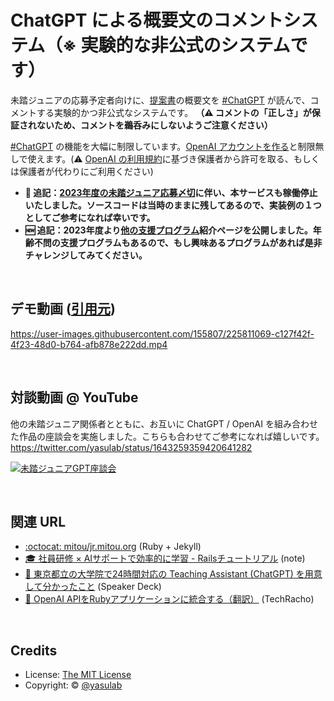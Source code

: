 # ChatGPT による概要文のコメントシステム（※ 実験的な非公式のシステムです）

未踏ジュニアの応募予定者向けに、[提案書](https://jr.mitou.org/download)の概要文を [#ChatGPT](https://twitter.com/hashtag/ChatGPT) が読んで、コメントする実験的かつ非公式なシステムです。 **（:warning: コメントの「正しさ」が保証されないため、コメントを鵜呑みにしないようご注意ください）**

[#ChatGPT](https://twitter.com/hashtag/ChatGPT) の機能を大幅に制限しています。[OpenAI アカウントを作る](https://chat.openai.com/chat)と制限無しで使えます。(:warning: [OpenAI の利用規約](https://openai.com/policies/terms-of-use#:~:text=You%20must%20be%20at%20least%2013%20years%20old%20to%20use%20the%20Services.%20If%20you%20are%20under%2018%20you%20must%20have%20your%20parent%20or%20legal%20guardian%E2%80%99s%20permission%20to%20use%20the%20Services.)に基づき保護者から許可を取る、もしくは保護者が代わりにご利用ください)

- **🙏 追記：[2023年度の未踏ジュニア応募〆切](https://jr.mitou.org/guideline)に伴い、本サービスも稼働停止いたしました。ソースコードは当時のままに残してあるので、実装例の１つとしてご参考になれば幸いです。**
- **🆕 追記：2023年度より[他の支援プログラム](https://jr.mitou.org/opportunities)紹介ページを公開しました。年齢不問の支援プログラムもあるので、もし興味あるプログラムがあれば是非チャレンジしてみてください。**


<br>

## デモ動画 ([引用元](https://twitter.com/yasulab/status/1636579774394138624))

https://user-images.githubusercontent.com/155807/225811069-c127f42f-4f23-48d0-b764-afb878e222dd.mp4

<br>

## 対談動画 @ YouTube
他の未踏ジュニア関係者とともに、お互いに ChatGPT / OpenAI を組み合わせた作品の座談会を実施しました。こちらも合わせてご参考になれば嬉しいです。 https://twitter.com/yasulab/status/1643259359420641282

[![未踏ジュニアGPT座談会](https://github.com/yasulab/llm-linter/assets/155807/5b3f4dc5-05e7-4d61-be3e-c1ec46340c06)](https://twitter.com/yasulab/status/1643259359420641282)

<br>

## 関連 URL
- [:octocat: mitou/jr.mitou.org](https://github.com/mitou/jr.mitou.org) (Ruby + Jekyll)
- [🎓 社員研修 × AIサポートで効率的に学習 - Railsチュートリアル](https://note.com/yasslab/n/n466d7bd7e5b3) (note)
- [📜 東京都立の大学院で24時間対応の Teaching Assistant (ChatGPT) を用意して分かったこと](https://speakerdeck.com/yasslab/learn-to-code-with-chatgpt) (Speaker Deck)
- [📖 OpenAI APIをRubyアプリケーションに統合する（翻訳）](https://techracho.bpsinc.jp/hachi8833/2023_07_31/132198) (TechRacho)

<br>

## Credits

- License: [The MIT License](https://github.com/yasulab/llm-linter/blob/main/LICENSE.md)
- Copyright: &copy; [@yasulab](https://twitter.com/yasulab)
